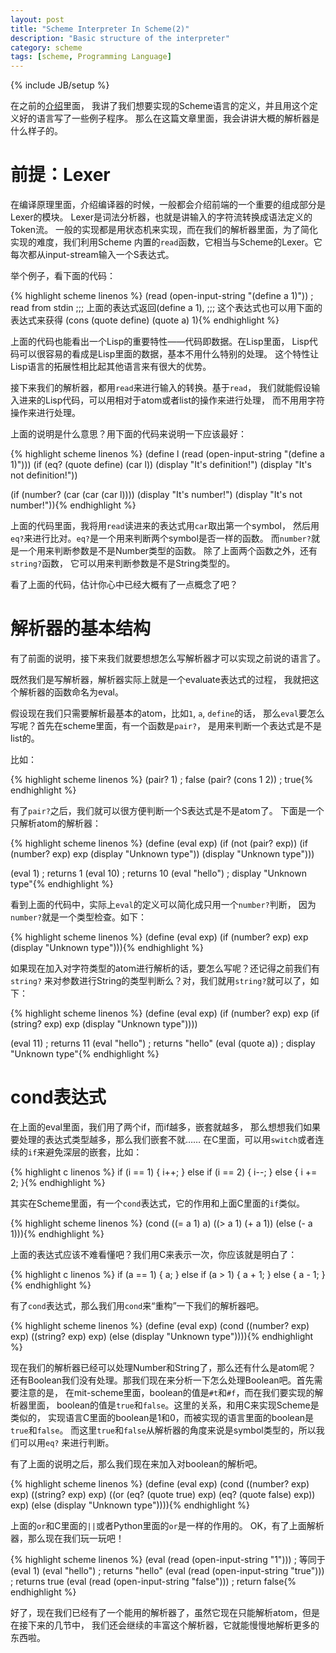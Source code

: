 ```yaml
---
layout: post
title: "Scheme Interpreter In Scheme(2)"
description: "Basic structure of the interpreter"
category: scheme
tags: [scheme, Programming Language]
---
```

{% include JB/setup %}

在之前的[介绍](scheme/2012/11/18/scheme-in-scheme-1/)里面，
我讲了我们想要实现的Scheme语言的定义，并且用这个定义好的语言写了一些例子程序。
那么在这篇文章里面，我会讲讲大概的解析器是什么样子的。

# 前提：Lexer

在编译原理里面，介绍编译器的时候，一般都会介绍前端的一个重要的组成部分是Lexer的模块。
Lexer是词法分析器，也就是讲输入的字符流转换成语法定义的Token流。
一般的实现都是用状态机来实现，而在我们的解析器里面，为了简化实现的难度，我们利用Scheme
内置的`read`函数，它相当与Scheme的Lexer。它每次都从input-stream输入一个S表达式。

举个例子，看下面的代码：

{% highlight scheme linenos %}
(read (open-input-string "(define a 1)"))  ; read from stdin
;;; 上面的表达式返回(define a 1),
;;; 这个表达式也可以用下面的表达式来获得
(cons (quote define) (quote a) 1){% endhighlight %}

上面的代码也能看出一个Lisp的重要特性——代码即数据。在Lisp里面，
Lisp代码可以很容易的看成是Lisp里面的数据，基本不用什么特别的处理。
这个特性让Lisp语言的拓展性相比起其他语言来有很大的优势。

接下来我们的解析器，都用`read`来进行输入的转换。基于`read`，
我们就能假设输入进来的Lisp代码，可以用相对于atom或者list的操作来进行处理，
而不用用字符操作来进行处理。

上面的说明是什么意思？用下面的代码来说明一下应该最好：

{% highlight scheme linenos %}
(define l (read (open-input-string "(define a 1)")))
(if (eq? (quote define) (car l))
    (display "It's definition!")
	(display "It's not definition!"))

(if (number? (car (car (car l))))
    (display "It's number!")
	(display "It's not number!")){% endhighlight %}

上面的代码里面，我将用`read`读进来的表达式用`car`取出第一个symbol，
然后用`eq?`来进行比对。`eq?`是一个用来判断两个symbol是否一样的函数。
而`number?`就是一个用来判断参数是不是Number类型的函数。
除了上面两个函数之外，还有`string?`函数，
它可以用来判断参数是不是String类型的。

看了上面的代码，估计你心中已经大概有了一点概念了吧？

# 解析器的基本结构

有了前面的说明，接下来我们就要想想怎么写解析器才可以实现之前说的语言了。

既然我们是写解析器，解析器实际上就是一个evaluate表达式的过程，
我就把这个解析器的函数命名为eval。

假设现在我们只需要解析最基本的atom，比如`1`, `a`, `define`的话，
那么`eval`要怎么写呢？首先在scheme里面，有一个函数是`pair?`，
是用来判断一个表达式是不是list的。

比如：

{% highlight scheme linenos %}
(pair? 1) ; false
(pair? (cons 1 2)) ; true{% endhighlight %}

有了`pair?`之后，我们就可以很方便判断一个S表达式是不是atom了。
下面是一个只解析atom的解析器：

{% highlight scheme linenos %}
(define (eval exp)
  (if (not (pair? exp))
      (if (number? exp)
	      exp
		  (display "Unknown type"))
	  (display "Unknown type")))

(eval 1) ; returns 1
(eval 10) ; returns 10
(eval "hello") ; display "Unknown type"{% endhighlight %}

看到上面的代码中，实际上`eval`的定义可以简化成只用一个`number?`判断，
因为`number?`就是一个类型检查。如下：

{% highlight scheme linenos %}
(define (eval exp)
  (if (number? exp)
      exp
      (display "Unknown type"))){% endhighlight %}

如果现在加入对字符类型的atom进行解析的话，要怎么写呢？还记得之前我们有`string?`
来对参数进行String的类型判断么？对，我们就用`string?`就可以了，如下：

{% highlight scheme linenos %}
(define (eval exp)
  (if (number? exp)
      exp
	  (if (string? exp)
	      exp
          (display "Unknown type"))))

(eval 11) ; returns 11
(eval "hello") ; returns "hello"
(eval (quote a)) ; display "Unknown type"{% endhighlight %}

# cond表达式

在上面的eval里面，我们用了两个if，而if越多，嵌套就越多，
那么想想我们如果要处理的表达式类型越多，那么我们嵌套不就……
在C里面，可以用`switch`或者连续的`if`来避免深层的嵌套，比如：

{% highlight c linenos %}
if (i == 1)
{
    i++;
}
else if (i == 2)
{
    i--;
}
else
{
    i += 2;
}{% endhighlight %}

其实在Scheme里面，有一个`cond`表达式，它的作用和上面C里面的`if`类似。

{% highlight scheme linenos %}
(cond ((= a 1) a)
      ((> a 1) (+ a 1))
	  (else (- a 1))){% endhighlight %}

上面的表达式应该不难看懂吧？我们用C来表示一次，你应该就是明白了：

{% highlight c linenos %}
if (a == 1)
{
    a;
}
else if (a > 1)
{
    a + 1;
}
else
{
    a - 1;
}{% endhighlight %}

有了`cond`表达式，那么我们用`cond`来“重构”一下我们的解析器吧。

{% highlight scheme linenos %}
(define (eval exp)
  (cond ((number? exp) exp)
        ((string? exp) exp)
        (else (display "Unknown type")))){% endhighlight %}

现在我们的解析器已经可以处理Number和String了，那么还有什么是atom呢？
还有Boolean我们没有处理。那我们现在来分析一下怎么处理Boolean吧。首先需要注意的是，
在mit-scheme里面，boolean的值是`#t`和`#f`，而在我们要实现的解析器里面，
boolean的值是`true`和`false`。这里的关系，和用C来实现Scheme是类似的，
实现语言C里面的boolean是1和0，而被实现的语言里面的boolean是`true`和`false`。
而这里`true`和`false`从解析器的角度来说是symbol类型的，所以我们可以用`eq?`
来进行判断。

有了上面的说明之后，那么我们现在来加入对boolean的解析吧。

{% highlight scheme linenos %}
(define (eval exp)
  (cond ((number? exp) exp)
        ((string? exp) exp)
		((or (eq? (quote true) exp) (eq? (quote false) exp)) exp)
        (else (display "Unknown type")))){% endhighlight %}

上面的`or`和C里面的`||`或者Python里面的`or`是一样的作用的。
OK，有了上面解析器，那么现在我们玩一玩吧！

{% highlight scheme linenos %}
(eval (read (open-input-string "1"))) ; 等同于(eval 1)
(eval "hello") ; returns "hello"
(eval (read (open-input-string "true"))) ; returns true
(eval (read (open-input-string "false"))) ; return false{% endhighlight %}

好了，现在我们已经有了一个能用的解析器了，虽然它现在只能解析atom，但是在接下来的几节中，
我们还会继续的丰富这个解析器，它就能慢慢地解析更多的东西啦。
